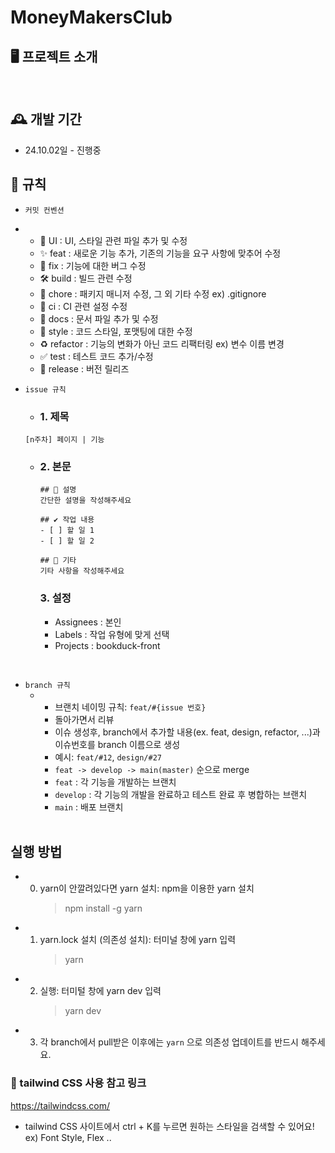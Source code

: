 # MoneyMakersClub

## 🖥️ 프로젝트 소개

<br>

## 🕰️ 개발 기간

- 24.10.02일 - 진행중

## 📝 규칙

- `커밋 컨벤션`
- - 💄 UI : UI, 스타일 관련 파일 추가 및 수정
  - ✨ feat : 새로운 기능 추가, 기존의 기능을 요구 사항에 맞추어 수정
  - 🐛 fix : 기능에 대한 버그 수정
  - 🛠️ build : 빌드 관련 수정
  - 🔧 chore : 패키지 매니저 수정, 그 외 기타 수정 ex) .gitignore
  - 👷 ci : CI 관련 설정 수정
  - 📝 docs : 문서 파일 추가 및 수정
  - 🎨 style : 코드 스타일, 포맷팅에 대한 수정
  - ♻️ refactor : 기능의 변화가 아닌 코드 리팩터링 ex) 변수 이름 변경
  - ✅ test : 테스트 코드 추가/수정
  - 🔖 release : 버전 릴리즈
    <br>
- `issue 규칙`

  - ### 1. 제목
   ``` [n주차] 페이지 | 기능 ```


  - ### 2. 본문

    ```
    ## 📜 설명
    간단한 설명을 작성해주세요

    ## ✔️ 작업 내용
    - [ ] 할 일 1
    - [ ] 할 일 2

    ## 🌟 기타
    기타 사항을 작성해주세요
    ```
    ### 3. 설정
    - Assignees : 본인
    - Labels : 작업 유형에 맞게 선택
    - Projects : bookduck-front
   
<br>

- `branch 규칙`
  - - 브랜치 네이밍 규칙: `feat/#{issue 번호}`
    - 돌아가면서 리뷰
    - 이슈 생성후, branch에서 추가할 내용(ex. feat, design, refactor, ...)과 이슈번호를 branch 이름으로 생성
    - 예시: `feat/#12`, `design/#27`
    - `feat -> develop -> main(master)` 순으로 merge
    - `feat` : 각 기능을 개발하는 브랜치
    - `develop` : 각 기능의 개발을 완료하고 테스트 완료 후 병합하는 브랜치
    - `main` : 배포 브랜치
    <br>

## 실행 방법

- 0. yarn이 안깔려있다면 yarn 설치: npm을 이용한 yarn 설치
     > npm install -g yarn
- 1. yarn.lock 설치 (의존성 설치): 터미널 창에 yarn 입력
     > yarn
- 2. 실행: 터미털 창에 yarn dev 입력
     > yarn dev
- 3. 각 branch에서 pull받은 이후에는 `yarn` 으로 의존성 업데이트를 반드시 해주세요.

### 🔨 tailwind CSS 사용 참고 링크
https://tailwindcss.com/

- tailwind CSS 사이트에서 ctrl + K를 누르면 원하는 스타일을 검색할 수 있어요!
  ex) Font Style, Flex ..
